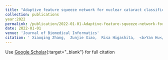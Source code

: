 ```yaml
---
title: "Adaptive feature squeeze network for nuclear cataract classification in AS-OCT image"
collection: publications
year:2022
permalink: /publication/2022-01-01-Adaptive-feature-squeeze-network-for-nuclear-cataract-classification-in-AS-OCT-image
date: 2022-01-01
venue: 'Journal of Biomedical Informatics'
citation: ' Xiaoqing Zhang,  Zunjie Xiao,  Risa Higashita,  <b>Yan Hu</b>,  Wan Chen,  Jin Yuan,  Jiang Liu, &quot;Adaptive feature squeeze network for nuclear cataract classification in AS-OCT image.&quot; Journal of Biomedical Informatics, 2022.'
---
```

Use [Google Scholar](https://scholar.google.com/scholar?q=Adaptive+feature+squeeze+network+for+nuclear+cataract+classification+in+AS+OCT+image){:target="_blank"} for full citation